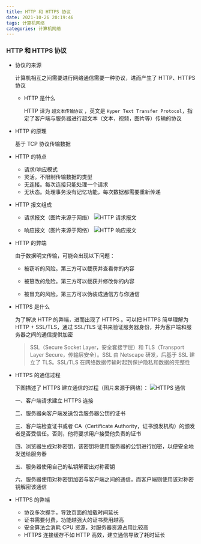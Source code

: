 ```yaml
---
title: HTTP 和 HTTPS 协议
date: 2021-10-26 20:19:46
tags: 计算机网络
categories: 计算机网络
---
```


### HTTP 和 HTTPS 协议

* 协议的来源

  计算机相互之间需要进行网络通信需要一种协议，进而产生了 HTTP、HTTPS 协议

    * HTTP 是什么

      HTTP 译为 ```超文本传输协议``` ，英文是 ```Hyper Text Transfer Protocol```，指定了客户端与服务器进行超文本（文本，视频，图片等）传输的协议

* HTTP 的原理

  基于 TCP 协议传输数据

* HTTP 的特点

    * 请求/响应模式
    * 灵活。不限制传输数据的类型
    * 无连接。每次连接只能处理一个请求
    * 无状态。处理事务没有记忆功能，每次数据都需要重新传递

* HTTP 报文组成

    * 请求报文（图片来源于网络）
      ![HTTP 请求报文](https://img2.baidu.com/it/u=2349534448,1105052924&fm=253&fmt=auto&app=138&f=JPEG?w=720&h=408)

    * 响应报文（图片来源于网络）
      ![HTTP 响应报文](https://img0.baidu.com/it/u=856107401,2167089509&fm=253&fmt=auto&app=138&f=JPEG?w=981&h=500)

* HTTP 的弊端

  由于数据明文传输，可能会出现以下问题：

    * 被窃听的风险。第三方可以截获并查看你的内容

    * 被篡改的危险。第三方可以截获并修改你的内容

    * 被冒充的风险。第三方可以伪装成通信方与你通信

* HTTPS 是什么

  为了解决 HTTP 的弊端，进而出现了 HTTPS 。可以把 HTTPS 简单理解为 HTTP + SSL/TLS，通过 SSL/TLS 证书来验证服务器身份，并为客户端和服务器之间的通信提供加密

  > SSL（Secure Socket Layer，安全套接字层）和 TLS（Transport Layer
  Secure，传输层安全）。SSL 由 Netscape 研发，后基于 SSL 建立了 TLS。SSL/TLS 在网络数据传输时起到保护隐私和数据的完整性


* HTTPS 的通信过程

  下图描述了 HTTPS 建立通信的过程（图片来源于网络）：
  ![HTTPS 通信](https://img2.baidu.com/it/u=39095811,1631134568&fm=253&fmt=auto&app=138&f=JPG?w=598&h=500)

  一、客户端请求建立 HTTPS 连接

  二、服务器向客户端发送包含服务器公钥的证书

  三、客户端检查证书或者 CA（Certificate Authority，证书颁发机构）的颁发者是否受信任。否则，他将要求用户接受他负责的证书

  四、浏览器生成对称密钥，该密钥将使用服务器的公钥进行加密，以便安全地发送给服务器

  五、服务器使用自己的私钥解密出对称密钥

  六、服务器使用对称密钥加密与客户端之间的通信，而客户端则使用该对称密钥解密该通信

* HTTPS 的弊端

    * 协议多次握手，导致页面的加载时间延长
    * 证书需要付费，功能越强大的证书费用越高
    * 安全算法会消耗 CPU 资源，对服务器资源占用比较高
    * HTTPS 连接缓存不如 HTTP 高效，建立通信导致了耗时延长

